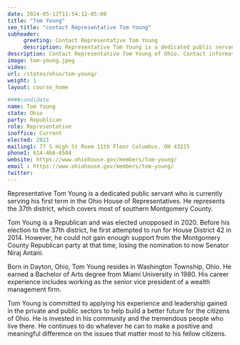 ```yaml
---
date: 2024-05-12T11:54:12-05:00
title: "Tom Young"
seo_title: "contact Representative Tom Young"
subheader:
     greeting: Contact Representative Tom Young
     description: Representative Tom Young is a dedicated public servant who is currently serving his first term in the Ohio House of Representatives. He represents the 37th district, which covers most of southern Montgomery County.
description: Contact Representative Tom Young of Ohio. Contact information for Tom Young includes email address, phone number, and mailing address.
image: tom-young.jpeg
video:
url: /states/ohio/tom-young/
weight: 1
layout: course_home

####candidate
name: Tom Young
state: Ohio
party: Republican
role: Representative
inoffice: Current
elected: 2021
mailing1: 77 S High St Room 11th Floor Columbus, OH 43215
phone1: 614-466-6504
website: https://www.ohiohouse.gov/members/tom-young/
email : https://www.ohiohouse.gov/members/tom-young/
twitter:
---
```

Representative Tom Young is a dedicated public servant who is currently serving his first term in the Ohio House of Representatives. He represents the 37th district, which covers most of southern Montgomery County.

Tom Young is a Republican and was elected unopposed in 2020. Before his election to the 37th district, he first attempted to run for House District 42 in 2014. However, he could not gain enough support from the Montgomery County Republican party at that time, losing the nomination to now Senator Niraj Antani.

Born in Dayton, Ohio, Tom Young resides in Washington Township, Ohio. He earned a Bachelor of Arts degree from Miami University in 1980. His career experience includes working as the senior vice president of a wealth management firm.

Tom Young is committed to applying his experience and leadership gained in the private and public sectors to help build a better future for the citizens of Ohio. He is invested in his community and the tremendous people who live there. He continues to do whatever he can to make a positive and meaningful difference on the issues that matter most to his fellow citizens.
